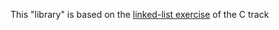 This "library" is based on the [linked-list exercise][1] of the C track

[1]: https://github.com/exercism/c/blob/1a77f87f811078057b3bdaec0943721400635283/exercises/linked-list/

